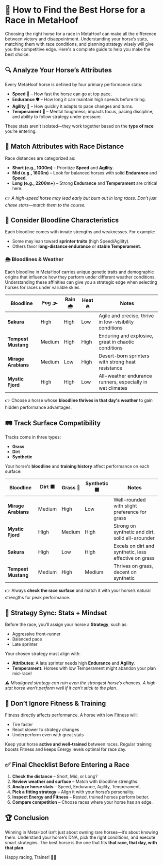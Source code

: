 # 🏇 How to Find the Best Horse for a Race in MetaHoof

Choosing the right horse for a race in MetaHoof can make all the difference between victory and disappointment. Understanding your horse’s stats, matching them with race conditions, and planning strategy wisely will give you the competitive edge. Here's a complete guide to help you make the best choice.

## 🔍 Analyze Your Horse’s Attributes

Every MetaHoof horse is defined by four primary performance stats:

- **Speed** 🚀 – How fast the horse can go at top pace.
- **Endurance** 🛡 – How long it can maintain high speeds before tiring.
- **Agility** 🎯 – How quickly it adapts to pace changes and turns.
- **Temperament** 🧠 – Mental toughness; impacts focus, pacing discipline, and ability to follow strategy under pressure.

These stats aren't isolated—they work together based on the **type of race** you’re entering.

## 🏁 Match Attributes with Race Distance

Race distances are categorized as:

- **Short (e.g., 1000m)** – Prioritize **Speed** and **Agility**.
- **Mid (e.g., 1600m)** – Look for balanced horses with solid **Endurance** and **Speed**.
- **Long (e.g., 2200m+)** – Strong **Endurance** and **Temperament** are critical here.

👉 _A high-speed horse may lead early but burn out in long races. Don’t just chase stars—match them to the course._

## 🧬 Consider Bloodline Characteristics

Each bloodline comes with innate strengths and weaknesses. For example:

- Some may lean toward **sprinter traits** (high Speed/Agility).
- Others favor **long-distance endurance** or **stable Temperament**.

### 🌦 Bloodlines & Weather

Each bloodline in MetaHoof carries unique genetic traits and demographic origins that influence how they perform under different weather conditions. Understanding these affinities can give you a strategic edge when selecting horses for races under variable skies.

| Bloodline           | Fog 🌫️ | Rain 🌧️ | Heat 🔥 | Notes                                                     |
| ------------------- | ------ | ------- | ------- | --------------------------------------------------------- |
| **Sakura**          | High   | High    | Low     | Agile and precise, thrive in low-visibility conditions    |
| **Tempest Mustang** | Medium | High    | High    | Enduring and explosive, great in chaotic conditions       |
| **Mirage Arabians** | Medium | Low     | High    | Desert-born sprinters with strong heat resistance         |
| **Mystic Fjord**    | High   | High    | Low     | All-weather endurance runners, especially in wet climates |

👉 Choose a horse whose **bloodline thrives in that day's weather** to gain hidden performance advantages.

## 🛤 Track Surface Compatibility

Tracks come in three types:

- **Grass**
- **Dirt**
- **Synthetic**

Your horse's **bloodline** and **training history** affect performance on each surface:

| Bloodline           | Dirt 🟫 | Grass 🌿 | Synthetic 🟦  | Notes                                                 |
| ------------------- | ------- | -------- | ------------ | ----------------------------------------------------- |
| **Mirage Arabians** | Medium  | High     | Low          | Well-rounded with slight preference for grass         |
| **Mystic Fjord**    | High    | Medium   | High         | Strong on synthetic and dirt, solid all-arounder      |
| **Sakura**          | High    | Low      | High         | Excels on dirt and synthetic, less effective on grass |
| **Tempest Mustang** | Medium  | High     | Medium       | Thrives on grass, decent on synthetic                 |

👉 Always **check the race surface** and match it with your horse’s natural strengths for peak performance.

## 🎯 Strategy Sync: Stats + Mindset

Before the race, you’ll assign your horse a **Strategy**, such as:

- Aggressive front-runner
- Balanced pace
- Late sprinter

Your chosen strategy must align with:

- **Attributes:** A late sprinter needs high **Endurance** and **Agility**.
- **Temperament:** Horses with low Temperament might abandon your plan mid-race!

⚠️ _Misaligned strategy can ruin even the strongest horse’s chances. A high-stat horse won’t perform well if it can’t stick to the plan._

## 🧠 Don’t Ignore Fitness & Training

Fitness directly affects performance. A horse with low Fitness will:

- Tire faster
- React slower to strategy changes
- Underperform even with great stats

Keep your horse **active and well-trained** between races. Regular training boosts Fitness and keeps Energy levels optimal for race day.

## ✅ Final Checklist Before Entering a Race

1. **Check the distance** – Short, Mid, or Long?
2. **Review weather and surface** – Match with bloodline strengths.
3. **Analyze horse stats** – Speed, Endurance, Agility, Temperament.
4. **Pick a fitting strategy** – Align it with your horse’s personality.
5. **Inspect Energy and Fitness** – Rested, trained horses perform better.
6. **Compare competition** – Choose races where your horse has an edge.

## 🏆 Conclusion

Winning in MetaHoof isn’t just about owning rare horses—it’s about knowing them. Understand your horse's DNA, pick the right conditions, and execute smart strategies. The best horse is the one that fits **that race, that day, with that plan**.

Happy racing, Trainer! 🐎🔥
